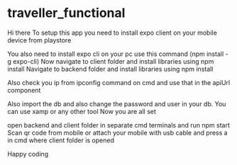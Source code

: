 # traveller_functional
Hi there
To setup this app you need to install expo client on your mobile device from playstore

You also need to install expo cli on your pc use this command (npm install -g expo-cli)
Now navigate to client folder and install libraries using npm install
Navigate to backend folder and install libraries using npm install

Also check you ip from ipconfig command on cmd and use that in the apiUrl component 

Also import the db and also change the password and user in your db. You can use xamp or any other tool
Now you are all set

open backend and client folder in separate cmd terminals and run npm start
Scan qr code from mobile or attach your mobile with usb cable and press a in cmd where client folder is opened

Happy coding
